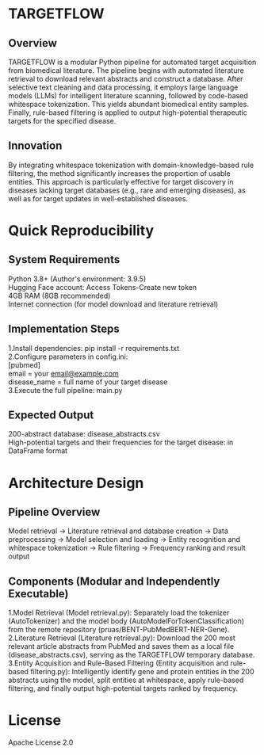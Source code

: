 # TARGETFLOW
## Overview
TARGETFLOW is a modular Python pipeline for automated target acquisition from biomedical literature. The pipeline begins with automated literature retrieval to download relevant abstracts and construct a database. After selective text cleaning and data processing, it employs large language models (LLMs) for intelligent literature scanning, followed by code-based whitespace tokenization. This yields abundant biomedical entity samples. Finally, rule-based filtering is applied to output high-potential therapeutic targets for the specified disease.
## Innovation
By integrating whitespace tokenization with domain-knowledge-based rule filtering, the method significantly increases the proportion of usable entities. This approach is particularly effective for target discovery in diseases lacking target databases (e.g., rare and emerging diseases), as well as for target updates in well-established diseases.
# Quick Reproducibility
## System Requirements
Python 3.8+ (Author's environment: 3.9.5)<br>
Hugging Face account: Access Tokens-Create new token<br>
4GB RAM (8GB recommended)<br>
Internet connection (for model download and literature retrieval)
## Implementation Steps
1.Install dependencies: pip install -r requirements.txt<br>
2.Configure parameters in config.ini:<br>
[pubmed]<br>
email = your email@example.com<br>
disease_name = full name of your target disease<br>
3.Execute the full pipeline: main.py
## Expected Output
200-abstract database: disease_abstracts.csv<br>
High-potential targets and their frequencies for the target disease: in DataFrame format<br>
# Architecture Design
## Pipeline Overview
Model retrieval → Literature retrieval and database creation → Data preprocessing → Model selection and loading → Entity recognition and whitespace tokenization → Rule filtering → Frequency ranking and result output
## Components (Modular and Independently Executable)
1.Model Retrieval (Model retrieval.py)‌: Separately load the tokenizer (AutoTokenizer) and the model body (AutoModelForTokenClassification) from the remote repository (pruas/BENT-PubMedBERT-NER-Gene).<br>
2‌.Literature Retrieval (Literature retrieval.py)‌: Download the 200 most relevant article abstracts from PubMed and saves them as a local file (disease_abstracts.csv), serving as the TARGETFLOW temporary database.<br>
3‌.Entity Acquisition and Rule-Based Filtering (Entity acquisition and rule-based filtering.py)‌: Intelligently identify gene and protein entities in the 200 abstracts using the model, split entities at whitespace, apply rule-based filtering, and finally output high-potential targets ranked by frequency.
# License
Apache License 2.0
